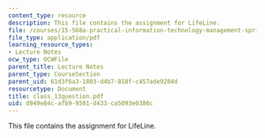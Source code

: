 ```yaml
---
content_type: resource
description: This file contains the assignment for LifeLine.
file: /courses/15-568a-practical-information-technology-management-spring-2005/d949e84cafb99501d433ca5093e0386c_class_13question.pdf
file_type: application/pdf
learning_resource_types:
- Lecture Notes
ocw_type: OCWFile
parent_title: Lecture Notes
parent_type: CourseSection
parent_uid: 61d3f6a3-1803-d4b7-818f-c457ade9284d
resourcetype: Document
title: class_13question.pdf
uid: d949e84c-afb9-9501-d433-ca5093e0386c
---
```

This file contains the assignment for LifeLine.

